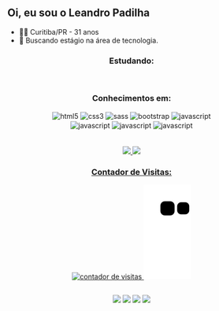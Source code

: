 ## Oi, eu sou o Leandro Padilha
- 👨🏻 Curitiba/PR - 31 anos
- 💼 Buscando estágio na área de tecnologia.


<div align="center">
  <h3 align="center"> Estudando: </h3>
  <img align="center" alt=""  src="https://img.shields.io/badge/Python-3776AB?style=for-the-badge&logo=python&logoColor=white">
  <img align="center" alt=""  src="https://img.shields.io/badge/MySQL-00000F?style=for-the-badge&logo=mysql&logoColor=white">  
</div>

<div align="center">
  <h3 align="center"> Conhecimentos em: </h3>
  <img align="center" alt="html5"  src="https://img.shields.io/badge/HTML5-E34F26?style=for-the-badge&logo=html5&logoColor=white">
  <img align="center" alt="css3"  src="https://img.shields.io/badge/CSS3-1572B6?style=for-the-badge&logo=css3&logoColor=white"> 
  <img align="center" alt="sass"  src="https://img.shields.io/badge/Sass-CC6699?style=for-the-badge&logo=sass&logoColor=white"> 
  <img align="center" alt="bootstrap"  src="https://img.shields.io/badge/Bootstrap-563D7C?style=for-the-badge&logo=bootstrap&logoColor=white"> 
  <img align="center" alt="javascript"  src="https://img.shields.io/badge/JavaScript-F7DF1E?style=for-the-badge&logo=javascript&logoColor=black"> 
  <br>
  <div>
    <img align="center" alt="javascript"  src="https://img.shields.io/badge/adobephotoshop-%2331A8FF.svg?style=for-the-badge&logo=adobephotoshop&logoColor=white"> 
    <img align="center" alt="javascript"  src="https://img.shields.io/badge/adobeillustrator-%23FF9A00.svg?style=for-the-badge&logo=adobeillustrator&logoColor=white"> 
    <img align="center" alt="javascript"  src="https://img.shields.io/badge/Adobe%20Premiere%20Pro-9999FF.svg?style=for-the-badge&logo=Adobe%20Premiere%20Pro&logoColor=white">
  </div>
  
</div> <br> <br>


<div align="center">
  <a href="https://github.com/leandrompadilha">
  <img height="150em" src="https://github-readme-stats.vercel.app/api?username=leandrompadilha&show_icons=true&theme=nord&include_all_commits=true&count_private=true"/>
  <img height="150em" src="https://github-readme-stats.vercel.app/api/top-langs/?username=leandrompadilha&layout=compact&langs_count=7&theme=nord"/>
</div>

<div align="center">
  <h3 align="center"> Contador de Visitas:</h3>
  <img src="https://profile-counter.glitch.me/leandrompadilha/count.svg" alt="contador de visitas">
  <img src="https://github.com/leandrompadilha/leandrompadilha/blob/output/github-contribution-grid-snake.svg"> 
  <br>   
 </div>

  
##
  
<div align="center">
  <a href="https://www.facebook.com/leandro.magalhaespadilha/" target="_blank"><img src="https://img.shields.io/badge/Facebook-1877F2?style=for-the-badge&logo=facebook&logoColor=white"></a>
  <a href="https://www.instagram.com/leandromagalhaespadilha/" target="_blank"><img src="https://img.shields.io/badge/Instagram-E4405F?style=for-the-badge&logo=instagram&logoColor=white"></a>
   <a href="https://www.linkedin.com/in/leandrompadilha/" target="_blank"><img src="https://img.shields.io/badge/LinkedIn-0077B5?style=for-the-badge&logo=linkedin&logoColor=white"></a>
     <a href="mailto:leandromagalhaespadilha@gmail.com" target="_blank"><img src="https://img.shields.io/badge/Gmail-D14836?style=for-the-badge&logo=gmail&logoColor=white"></a>
  </div>

